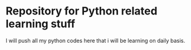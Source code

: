 # Repository for Python related learning stuff
I will push all my python codes here that i will be learning on daily basis.
